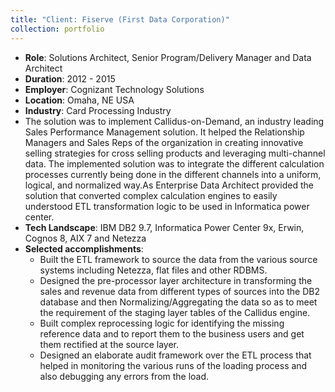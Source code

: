 ```yaml
---
title: "Client: Fiserve (First Data Corporation)"
collection: portfolio
---
```


- **Role**: Solutions Architect, Senior Program/Delivery Manager and Data Architect
- **Duration**: 2012 - 2015
- **Employer**: Cognizant Technology Solutions
- **Location**: Omaha, NE USA
- **Industry**: Card Processing Industry
- The solution was to implement Callidus-on-Demand, an industry leading Sales Performance Management solution. It helped the Relationship Managers and Sales Reps of the organization in creating innovative selling strategies for cross selling products and leveraging multi-channel data. The implemented solution was to integrate the different calculation processes currently being done in the different channels into a uniform, logical, and normalized way.As Enterprise Data Architect provided the solution that converted complex calculation engines to easily understood ETL transformation logic to be used in Informatica power center.
- **Tech Landscape**: IBM DB2 9.7, Informatica Power Center 9x, Erwin, Cognos 8, AIX 7 and Netezza
- **Selected accomplishments**:
  - Built the ETL framework to source the data from the various source systems including Netezza, flat files and other RDBMS.
  - Designed the pre-processor layer architecture in transforming the sales and revenue data from different types of sources into the DB2 database and then Normalizing/Aggregating the data so as to meet the requirement of the staging layer tables of the Callidus engine.
  - Built complex reprocessing logic for identifying the missing reference data and to report them to the business users and get them rectified at the source layer.
  - Designed an elaborate audit framework over the ETL process that helped in monitoring the various runs of the loading process and also debugging any errors from the load.
